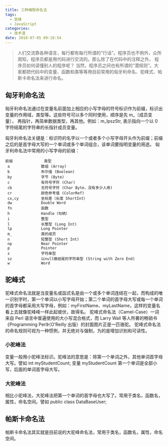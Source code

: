 ```yaml
---
title: 三种编程命名法
tags:
  - 驼峰
  - JavaScript
categories:
  - 技术渣
date: 2018-07-05 09:18:54
---
```


> 人们交流靠各种语言，每行都有每行所谓的“行话”。程序员也不例外，众所周知，程序员都是用代码进行交流的。那么除了在代码中的注释之外，
> 程序员如何读懂别人的程序呢？
> 当然，程序员之间也有所谓的“潜规则”。大家都把代码中的变量、函数和类等等用目前常用的匈牙利命名、驼峰式、帕斯卡命名法来进行命名。

## 匈牙利命名法

匈牙利命名法通过在变量名前面加上相应的小写字母的符号标识作为前缀，标识出变量的作用域，类型等。这些符号可以多个同时使用，顺序是先 m\_（成员变量）， 再指针，再简单数据类型，再其他。例如：m_lpszStr, 表示指向一个以 0 字符结尾的字符串的长指针成员变量。

匈牙利命名法关键是：标识符的名字以一个或者多个小写字母开头作为前缀；前缀之后的是首字母大写的一个单词或多个单词组合，该单词要指明变量的用途。
匈牙利命名法中常用的小写字母的前缀：

```bush
前缀              类型
 a              数组 (Array)
 b              布尔值 (Boolean)
 by             字节 (Byte)
 c              有符号字符 (Char)
 cb             无符号字符 (Char Byte，没有多少人用)
 cr             颜色参考值 (ColorRef)
 cx,cy          坐标差（长度 ShortInt）
 dw             Double Word
 fn             函数
 h              Handle（句柄）
 i              整型
 l              长整型 (Long Int)
 lp             Long Pointer
 m_             类的成员
 n              短整型 (Short Int)
 np             Near Pointer
 p              Pointer
 s              字符串型
 sz             以null做结尾的字符串型 (String with Zero End)
 w              Word
```

## 驼峰式

驼峰式命名法就是当变量名或函式名是由一个或多个单词连结在一起，而构成的唯一识别字时，第一个单词以小写字母开始；第二个单词的首字母大写或每一个单词的首字母都采用大写字母，例如：myFirstName、myLastName，这样的变量名看上去就像驼峰峰一样此起彼伏，故得名。
驼峰式命名法（Camel-Case）一词来自 Perl 语言中普遍使用的大小写混合格式，而 Larry Wall 等人所著的畅销书《Programming Perl》（O’Reilly 出版）的封面图片正是一匹骆驼。
驼峰式命名法的命名规则可视为一种惯例，并无绝对与强制，为的是增加识别和可读性。

### 小驼峰法

变量一般用小驼峰法标识。驼峰法的意思是：除第一个单词之外，其他单词首字母大写。譬如
int myStudentCount;
变量 myStudentCount 第一个单词是全部小写，后面的单词首字母大写。

### 大驼峰法

相比小驼峰法，大驼峰法把第一个单词的首字母也大写了。常用于类名，函数名，属性，命名空间。譬如
public class DataBaseUser;

## 帕斯卡命名法

帕斯卡命名法其实就是目前说的大驼峰命名法，常用于类名，函数名，属性，命名空间。
<br>